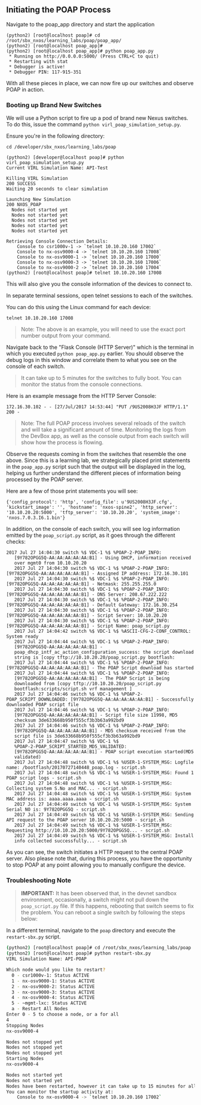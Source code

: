 ## Initiating the POAP Process

Navigate to the poap_app directory and start the application

``` shell
(python2) [root@localhost poap]# cd /root/sbx_nxos/learning_labs/poap/poap_app/
(python2) [root@localhost poap_app]#
(python2) [root@localhost poap_app]# python poap_app.py
 * Running on http://0.0.0.0:5000/ (Press CTRL+C to quit)
 * Restarting with stat
 * Debugger is active!
 * Debugger PIN: 117-915-351

```

With all these pieces in place, we can now fire up our switches and observe POAP in action.

### Booting up Brand New Switches

We will use a Python script to fire up a pod of brand new Nexus switches. To do this, issue the command `python virl_poap_simulation_setup.py`.

Ensure you're in the following directory:

```
cd /developer/sbx_nxos/learning_labs/poap
```


```shell
(python2) [developer@localhost poap]# python virl_poap_simulation_setup.py
Current VIRL Simulation Name: API-Test

Killing VIRL Simulation
200 SUCCESS
Waiting 20 seconds to clear simulation

Launching New Simulation
200 NXOS_POAP
  Nodes not started yet
  Nodes not started yet
  Nodes not started yet
  Nodes not started yet
  Nodes not started yet

Retrieving Console Connection Details:
    Console to csr1000v-1 -> `telnet 10.10.20.160 17002`
    Console to nx-osv9000-4 -> `telnet 10.10.20.160 17008`
    Console to nx-osv9000-1 -> `telnet 10.10.20.160 17000`
    Console to nx-osv9000-3 -> `telnet 10.10.20.160 17006`
    Console to nx-osv9000-2 -> `telnet 10.10.20.160 17004`
(python2) [root@localhost poap]# telnet 10.10.20.160 17008

```

This will also give you the console information of the devices to connect to.

In separate terminal sessions, open telnet sessions to each of the switches.  

You can do this using the Linux command for each device:

```
telnet 10.10.20.160 17008
```

> Note: The above is an example, you will need to use the exact port number output from your command.

Navigate back to the "Flask Console (HTTP Server)" which is the terminal in which you executed `python poap_app.py` earlier.  You should observe the debug logs in this window and correlate them to what you see on the console of each switch.

> It can take up to 5 minutes for the switches to fully boot.  You can monitor the status from the console connections.  

Here is an example message from the HTTP Server Console:

```
172.16.30.102 - - [27/Jul/2017 14:53:44] "PUT /9US2008H3JF HTTP/1.1" 200 -
```

> Note: The full POAP process involves several reloads of the switch and will take a significant amount of time.  Monitoring the logs from the DevBox app, as well as the console output from each switch will show how the process is flowing.  

Observe the requests coming in from the switches that resemble the one above. Since this is a learning lab, we strategically placed print statements in the `poap_app.py` script such that the output will be displayed in the log, helping us further understand the different pieces of information being processed by the POAP server.

Here are a few of those print statements you will see:

```
{'config_protocol': 'http', 'config_file': u'9US2008H3JF.cfg',
'kickstart_image': '', 'hostname': 'nxos-spine2', 'http_server':
'10.10.20.20:5000', 'tftp_server': '10.10.20.20', 'system_image':
'nxos.7.0.3.I6.1.bin'}
```

In addition, on the console of each switch, you will see log information emitted by the `poap_script.py` script, as it goes through the different checks:

```
2017 Jul 27 14:04:30 switch %$ VDC-1 %$ %POAP-2-POAP_INFO:
   [9Y782OPGG5Q-AA:AA:AA:AA:AA:B1] - Using DHCP, information received
   over mgmt0 from 10.10.20.20
   2017 Jul 27 14:04:30 switch %$ VDC-1 %$ %POAP-2-POAP_INFO: [9Y782OPGG5Q-AA:AA:AA:AA:AA:B1] - Assigned IP address: 172.16.30.101
   2017 Jul 27 14:04:30 switch %$ VDC-1 %$ %POAP-2-POAP_INFO: [9Y782OPGG5Q-AA:AA:AA:AA:AA:B1] - Netmask: 255.255.255.0
   2017 Jul 27 14:04:30 switch %$ VDC-1 %$ %POAP-2-POAP_INFO: [9Y782OPGG5Q-AA:AA:AA:AA:AA:B1] - DNS Server: 208.67.222.222
   2017 Jul 27 14:04:30 switch %$ VDC-1 %$ %POAP-2-POAP_INFO: [9Y782OPGG5Q-AA:AA:AA:AA:AA:B1] - Default Gateway: 172.16.30.254
   2017 Jul 27 14:04:30 switch %$ VDC-1 %$ %POAP-2-POAP_INFO: [9Y782OPGG5Q-AA:AA:AA:AA:AA:B1] - Script Server: 10.10.20.20
   2017 Jul 27 14:04:30 switch %$ VDC-1 %$ %POAP-2-POAP_INFO: [9Y782OPGG5Q-AA:AA:AA:AA:AA:B1] - Script Name: poap_script.py
   2017 Jul 27 14:04:42 switch %$ VDC-1 %$ %ASCII-CFG-2-CONF_CONTROL: System ready
   2017 Jul 27 14:04:44 switch %$ VDC-1 %$ %POAP-2-POAP_INFO:
   [9Y782OPGG5Q-AA:AA:AA:AA:AA:B1] -
   poap_dhcp_intf_ac_action_configuration_success: the script download
   string is [copy tftp://10.10.20.20/poap_script.py bootflash:
   2017 Jul 27 14:04:44 switch %$ VDC-1 %$ %POAP-2-POAP_INFO: [9Y782OPGG5Q-AA:AA:AA:AA:AA:B1] - The POAP Script download has started
   2017 Jul 27 14:04:44 switch %$ VDC-1 %$ %POAP-2-POAP_INFO:
   [9Y782OPGG5Q-AA:AA:AA:AA:AA:B1] - The POAP Script is being
   downloaded from [copy tftp://10.10.20.20/poap_script.py
   bootflash:scripts/script.sh vrf management ]
   2017 Jul 27 14:04:46 switch %$ VDC-1 %$ %POAP-2-POAP_SCRIPT_DOWNLOADED: [9Y782OPGG5Q-AA:AA:AA:AA:AA:B1] - Successfully downloaded POAP script file
   2017 Jul 27 14:04:46 switch %$ VDC-1 %$ %POAP-2-POAP_INFO:
   [9Y782OPGG5Q-AA:AA:AA:AA:AA:B1] - Script file size 11998, MD5
   checksum 3de633668b950f555cf3b3b63a992bd9
   2017 Jul 27 14:04:46 switch %$ VDC-1 %$ %POAP-2-POAP_INFO:
   [9Y782OPGG5Q-AA:AA:AA:AA:AA:B1] - MD5 checksum received from the
   script file is 3de633668b950f555cf3b3b63a992bd9
   2017 Jul 27 14:04:47 switch %$ VDC-1 %$
   %POAP-2-POAP_SCRIPT_STARTED_MD5_VALIDATED:
   [9Y782OPGG5Q-AA:AA:AA:AA:AA:B1] - POAP script execution started(MD5
   validated)
   2017 Jul 27 14:04:48 switch %$ VDC-1 %$ %USER-1-SYSTEM_MSG: Logfile name: /bootflash/20170727140448_poap.log - script.sh
   2017 Jul 27 14:04:48 switch %$ VDC-1 %$ %USER-1-SYSTEM_MSG: Found 1 POAP script logs - script.sh
   2017 Jul 27 14:04:48 switch %$ VDC-1 %$ %USER-1-SYSTEM_MSG: Collecting system S.No and MAC... - script.sh
   2017 Jul 27 14:04:48 switch %$ VDC-1 %$ %USER-1-SYSTEM_MSG: System MAC address is: aaaa.aaaa.aaaa - script.sh
   2017 Jul 27 14:04:49 switch %$ VDC-1 %$ %USER-1-SYSTEM_MSG: System Serial NO is: 9Y782OPGG5Q - script.sh
   2017 Jul 27 14:04:49 switch %$ VDC-1 %$ %USER-1-SYSTEM_MSG: Sending API request to the POAP server 10.10.20.20:5000 - script.sh
   2017 Jul 27 14:04:49 switch %$ VDC-1 %$ %USER-1-SYSTEM_MSG: Requesting http://10.10.20.20:5000/9Y782OPGG5Q... - script.sh
   2017 Jul 27 14:04:49 switch %$ VDC-1 %$ %USER-1-SYSTEM_MSG: Install
   info collected successfully... - script.sh

```

As you can see, the switch initiates a HTTP request to the central POAP server. Also please note that, during this process, you have the opportunity to stop POAP at any point allowing you to manually configure the device.

### Troubleshooting Note

> **IMPORTANT:** It has been observed that, in the devnet sandbox environment, occasionally, a switch might not pull down the `poap_script.py` file. If this happens, rebooting that switch seems to fix the problem. You can reboot a single switch by following the steps below:

In a different terminal, navigate to the `poap` directory and execute the `restart-sbx.py` script.

``` bash
(python2) [root@localhost poap]# cd /root/sbx_nxos/learning_labs/poap
(python2) [root@localhost poap]# python restart-sbx.py
VIRL Simulation Name: API-POAP

Which node would you like to restart?
  0 - csr1000v-1: Status ACTIVE
  1 - nx-osv9000-1: Status ACTIVE
  2 - nx-osv9000-2: Status ACTIVE
  3 - nx-osv9000-3: Status ACTIVE
  4 - nx-osv9000-4: Status ACTIVE
  5 - ~mgmt-lxc: Status ACTIVE
  a - Restart All Nodes
Enter 0 - 5 to choose a node, or a for all
4
Stopping Nodes
nx-osv9000-4

Nodes not stopped yet
Nodes not stopped yet
Nodes not stopped yet
Starting Nodes
nx-osv9000-4

Nodes not started yet
Nodes not started yet
Nodes have been restarted, however it can take up to 15 minutes for all switches to fully boot and be ready.
You can monitor the startup activity at:
    Console to nx-osv9000-4 -> `telnet 10.10.20.160 17002`

```
